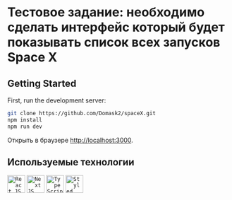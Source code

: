 # Тестовое задание: необходимо сделать интерфейс который будет показывать список всех запусков Space X

## Getting Started

First, run the development server:

```bash
git clone https://github.com/Domask2/spaceX.git
npm install
npm run dev
```
Открыть в браузере [http://localhost:3000](http://localhost:3000).
## Используемые технологии
<p>
<code><img alt="React JS" height="40px" src="https://cdn.svgporn.com/logos/react.svg" /></code>
<code><img alt="Next JS" height="40px" src="hhttps://cdn.svgporn.com/logos/nextjs.svg" /></code>
<code><img alt="Type Script" height="40px" src="https://cdn.svgporn.com/logos/typescript-icon.svg" /></code>
<code><img alt="Styled Components" height="40px" src="https://raw.githubusercontent.com/styled-components/brand/master/styled-components.png" /></code>
</p>

